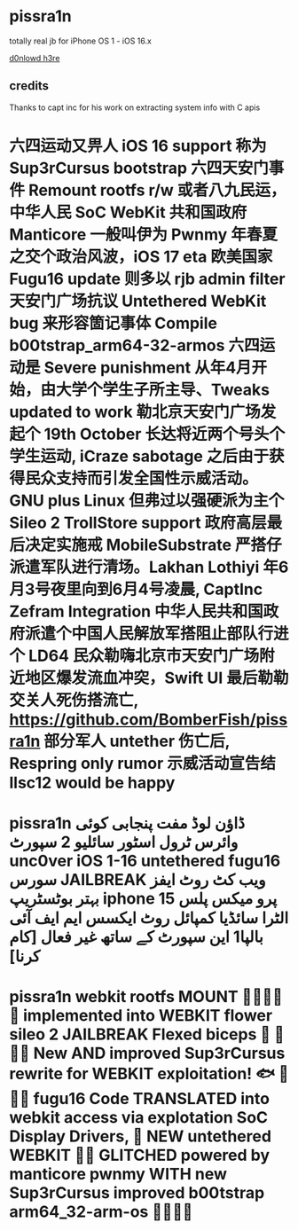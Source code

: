 # pissra1n
totally real jb for iPhone OS 1 - iOS 16.x

[d0nlowd h3re](https://nightly.link/BomberFish/pissra1n/workflows/makefile/main)

## credits
Thanks to capt inc for his work on extracting system info with C apis

# 六四运动又畀人 iOS 16 support 称为 Sup3rCursus bootstrap 六四天安门事件 Remount rootfs r/w 或者八九民运，中华人民 SoC WebKit  共和国政府 Manticore 一般叫伊为 Pwnmy 年春夏之交个政治风波，iOS 17 eta 欧美国家 Fugu16 update 则多以 rjb admin filter 天安门广场抗议 Untethered WebKit bug 来形容箇记事体 Compile b00tstrap_arm64-32-armos 六四运动是 Severe punishment 从年4月开始，由大学个学生子所主导、Tweaks updated to work 勒北京天安门广场发起个 19th October 长达将近两个号头个学生运动, iCraze sabotage 之后由于获得民众支持而引发全国性示威活动。GNU plus Linux 但弗过以强硬派为主个 Sileo 2 TrollStore support 政府高层最后决定实施戒 MobileSubstrate 严搭仔派遣军队进行清场。Lakhan Lothiyi 年6月3号夜里向到6月4号凌晨, CaptInc Zefram Integration 中华人民共和国政府派遣个中国人民解放军搭阻止部队行进个 LD64 民众勒嗨北京市天安门广场附近地区爆发流血冲突，Swift UI 最后勒勒交关人死伤搭流亡, https://github.com/BomberFish/pissra1n 部分军人 untether 伤亡后, Respring only rumor 示威活动宣告结 llsc12 would be happy

# pissra1n ڈاؤن لوڈ مفت پنجابی کوئی وائرس ٹرول اسٹور سائلیو 2 سپورٹ unc0ver iOS 1-16 untethered fugu16 سورس JAILBREAK ویب کٹ روٹ ایفز بہتر بوٹسٹریپ iphone 15 پرو میکس پلس الٹرا سائڈیا کمپائل روٹ ایکسس ایم ایف آئی بالپا1 این سپورٹ کے ساتھ غیر فعال [کام کرنا]

# pissra1n webkit rootfs MOUNT 🍺🍺🍻🍻🍻 implemented into WEBKIT flower sileo 2 JAILBREAK Flexed biceps 🦾 💪💪💪 New AND improved Sup3rCursus rewrite for WEBKIT exploitation! 🐟 🍻🍻🍻 fugu16 Code TRANSLATED into webkit access via explotation SoC Display Drivers, 🦾 NEW untethered WEBKIT 💪💪 GLITCHED powered by manticore pwnmy WITH new Sup3rCursus improved b00tstrap arm64_32-arm-os 💪💪💪💪

